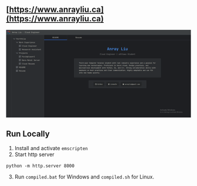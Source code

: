## [https://www.anrayliu.ca](https://www.anrayliu.ca)

![cover.png](cover.png)

## Run Locally

1. Install and activate `emscripten`
2. Start http server
```
python -m http.server 8000
```
3. Run `compiled.bat` for Windows and `compiled.sh` for Linux.

